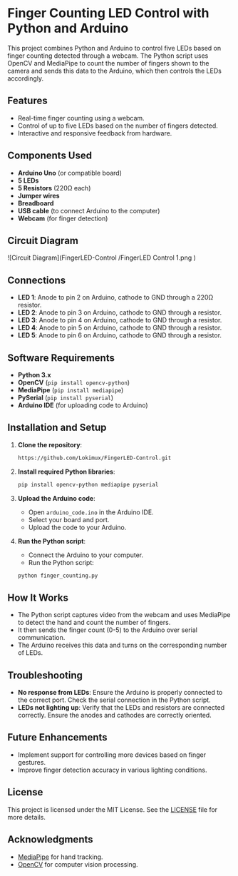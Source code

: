 # Finger Counting LED Control with Python and Arduino

This project combines Python and Arduino to control five LEDs based on finger counting detected through a webcam. The Python script uses OpenCV and MediaPipe to count the number of fingers shown to the camera and sends this data to the Arduino, which then controls the LEDs accordingly.

## Features
- Real-time finger counting using a webcam.
- Control of up to five LEDs based on the number of fingers detected.
- Interactive and responsive feedback from hardware.

## Components Used
- **Arduino Uno** (or compatible board)
- **5 LEDs**
- **5 Resistors** (220Ω each)
- **Jumper wires**
- **Breadboard**
- **USB cable** (to connect Arduino to the computer)
- **Webcam** (for finger detection)

## Circuit Diagram
![Circuit Diagram](FingerLED-Control
/FingerLED Control 1.png
)  <!-- Include your circuit diagram here if you have one -->

## Connections
- **LED 1**: Anode to pin 2 on Arduino, cathode to GND through a 220Ω resistor.
- **LED 2**: Anode to pin 3 on Arduino, cathode to GND through a resistor.
- **LED 3**: Anode to pin 4 on Arduino, cathode to GND through a resistor.
- **LED 4**: Anode to pin 5 on Arduino, cathode to GND through a resistor.
- **LED 5**: Anode to pin 6 on Arduino, cathode to GND through a resistor.

## Software Requirements
- **Python 3.x**
- **OpenCV** (`pip install opencv-python`)
- **MediaPipe** (`pip install mediapipe`)
- **PySerial** (`pip install pyserial`)
- **Arduino IDE** (for uploading code to Arduino)

## Installation and Setup

1. **Clone the repository**:
    ```bash
    https://github.com/Lokimux/FingerLED-Control.git
    ```

2. **Install required Python libraries**:
    ```bash
    pip install opencv-python mediapipe pyserial
    ```

3. **Upload the Arduino code**:
    - Open `arduino_code.ino` in the Arduino IDE.
    - Select your board and port.
    - Upload the code to your Arduino.

4. **Run the Python script**:
    - Connect the Arduino to your computer.
    - Run the Python script:
    ```bash
    python finger_counting.py
    ```

## How It Works
- The Python script captures video from the webcam and uses MediaPipe to detect the hand and count the number of fingers.
- It then sends the finger count (0-5) to the Arduino over serial communication.
- The Arduino receives this data and turns on the corresponding number of LEDs.

## Troubleshooting
- **No response from LEDs**: Ensure the Arduino is properly connected to the correct port. Check the serial connection in the Python script.
- **LEDs not lighting up**: Verify that the LEDs and resistors are connected correctly. Ensure the anodes and cathodes are correctly oriented.

## Future Enhancements
- Implement support for controlling more devices based on finger gestures.
- Improve finger detection accuracy in various lighting conditions.

## License
This project is licensed under the MIT License. See the [LICENSE](LICENSE) file for more details.

## Acknowledgments
- [MediaPipe](https://mediapipe.dev/) for hand tracking.
- [OpenCV](https://opencv.org/) for computer vision processing.

